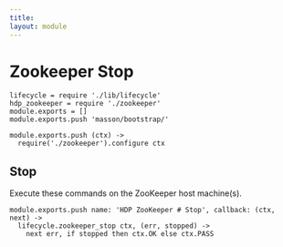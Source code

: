 ```yaml
---
title: 
layout: module
---
```


# Zookeeper Stop

    lifecycle = require './lib/lifecycle'
    hdp_zookeeper = require './zookeeper'
    module.exports = []
    module.exports.push 'masson/bootstrap/'

    module.exports.push (ctx) ->
      require('./zookeeper').configure ctx

## Stop

Execute these commands on the ZooKeeper host machine(s).

    module.exports.push name: 'HDP ZooKeeper # Stop', callback: (ctx, next) ->
      lifecycle.zookeeper_stop ctx, (err, stopped) ->
        next err, if stopped then ctx.OK else ctx.PASS

